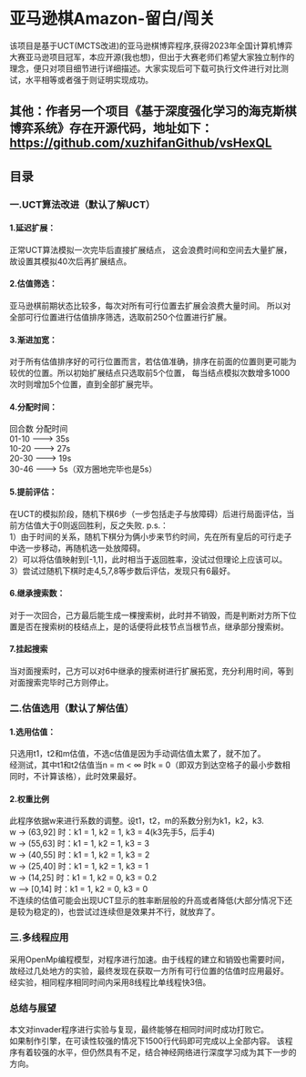 # 亚马逊棋Amazon-留白/闯关
  该项目是基于UCT(MCTS改进)的亚马逊棋博弈程序,获得2023年全国计算机博弈大赛亚马逊项目冠军，本应开源(我也想)，但出于大赛老师们希望大家独立制作的理念，便只对项目细节进行详细描述。大家实现后可下载可执行文件进行对比测试，水平相等或者强于则证明实现成功。
## 其他：作者另一个项目《基于深度强化学习的海克斯棋博弈系统》存在开源代码，地址如下：https://github.com/xuzhifanGithub/vsHexQL

## 目录
### 一.UCT算法改进（默认了解UCT）
  #### 1.延迟扩展：
  正常UCT算法模拟一次完毕后直接扩展结点，
  这会浪费时间和空间去大量扩展，故设置其模拟40次后再扩展结点。
  #### 2.估值筛选：
  亚马逊棋前期状态比较多，每次对所有可行位置去扩展会浪费大量时间。
  所以对全部可行位置进行估值排序筛选，选取前250个位置进行扩展。
  #### 3.渐进加宽：
  对于所有估值排序好的可行位置而言，若估值准确，排序在前面的位置则更可能为较优的位置。所以初始扩展结点只选取前5个位置，
  每当结点模拟次数增多1000次时则增加5个位置，直到全部扩展完毕。
  #### 4.分配时间：
  回合数    分配时间  
  01-10 --->       35s  
  10-20  --->      27s  
  20-30  --->      19s  
  30-46   --->     5s（双方圈地完毕也是5s）
  #### 5.提前评估：
  在UCT的模拟阶段，随机下棋6步（一步包括走子与放障碍）后进行局面评估，当前方估值大于0则返回胜利，反之失败.
  p.s.：  
  1）由于时间的关系，随机下棋分为俩小步来节约时间，先在所有皇后的可行走子中选一步移动，再随机选一处放障碍。  
  2）可以将估值映射到[-1,1]，此时相当于返回胜率，没试过但理论上应该可以。  
  3）尝试过随机下棋时走4,5,7,8等步数后评估，发现只有6最好。
  #### 6.继承搜索数：
  对于一次回合，己方最后能生成一棵搜索树，此时并不销毁，而是判断对方所下位置是否在搜索树的枝结点上，是的话便将此枝节点当根节点，继承部分搜索树。
  #### 7.挂起搜索
  当对面搜索时，己方可以对6中继承的搜索树进行扩展拓宽，充分利用时间，等到对面搜索完毕时己方则停止。
### 二.估值选用（默认了解估值）
 #### 1.选用估值：
 只选用t1，t2和m估值，不选c估值是因为手动调估值太累了，就不加了。  
 经测试，其中t1和t2估值当n = m < ∞ 时k = 0（即双方到达空格子的最小步数相同时，不计算该格），此时效果最好。
 #### 2.权重比例
此程序依据w来进行系数的调整。设t1，t2，m的系数分别为k1，k2，k3.  
 w -> (63,92] 时：k1 = 1, k2 = 1, k3 = 4(k3先手5，后手4)  
 w -> (55,63] 时：k1 = 1, k2 = 1, k3 = 3  
 w -> (40,55] 时：k1 = 1, k2 = 1, k3 = 2   
 w -> (25,40] 时：k1 = 1, k2 = 1, k3 = 1  
 w -> (14,25] 时：k1 = 1, k2 = 0, k3 = 0.2  
 w --> [0,14]  时：k1 = 1, k2 = 0, k3 = 0  
 不连续的估值可能会出现UCT显示的胜率断层般的升高或者降低(大部分情况下还是较为稳定的)，也尝试过连续但是效果并不行，就放弃了。
### 三.多线程应用
采用OpenMp编程模型，对程序进行加速。由于线程的建立和销毁也需要时间，  
故经过几处地方的实验，最终发现在获取一方所有可行位置的估值时应用最好。  
经实验，相同程序相同时间内采用8线程比单线程快3倍。
### 总结与展望
本文对invader程序进行实验与复现，最终能够在相同时间时成功打败它。  
如果制作引擎，在可读性较强的情况下1500行代码即可完成以上全部内容。
该程序有着较强的水平，但仍然具有不足，结合神经网络进行深度学习成为其下一步的方向。




  
  
  
  
  

